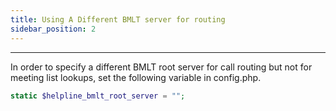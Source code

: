 ```yaml
---
title: Using A Different BMLT server for routing
sidebar_position: 2
---
```


---

In order to specify a different BMLT root server for call routing but not for meeting list lookups, set the following variable in config.php.

```php
static $helpline_bmlt_root_server = "";
```
